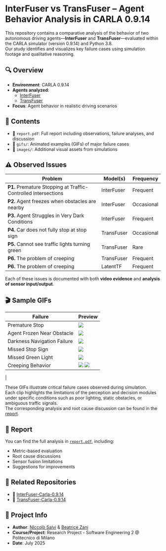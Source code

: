 # InterFuser vs TransFuser – Agent Behavior Analysis in CARLA 0.9.14

This repository contains a comparative analysis of the behavior of two autonomous driving agents—**InterFuser** and **TransFuser**—evaluated within the CARLA simulator (version 0.9.14) and Python 3.8.  
Our study identifies and visualizes key failure cases using simulation footage and qualitative reasoning.

## 🔍 Overview

- **Environment**: CARLA 0.9.14
- **Agents analyzed**:  
  - [InterFuser](https://github.com/opendilab/InterFuser)  
  - [TransFuser](https://github.com/autonomousvision/transfuser)
- **Focus**: Agent behavior in realistic driving scenarios

## 📑 Contents

- 📄 `report.pdf`: Full report including observations, failure analyses, and discussion
- 📁 `gifs/`: Animated examples (GIFs) of major failure cases
- 📁 `images/`: Additional visual assets from simulations

## ⚠️ Observed Issues

| **Problem** | **Model(s)** | **Frequency** |
|-------------|--------------|----------------|
| **P1.** Premature Stopping at Traffic-Controlled Intersections | InterFuser | Frequent |
| **P2.** Agent freezes when obstacles are nearby | InterFuser | Occasional |
| **P3.** Agent Struggles in Very Dark Conditions | InterFuser | Frequent |
| **P4.** Car does not fully stop at stop sign | TransFuser | Occasional |
| **P5.** Cannot see traffic lights turning green | TransFuser | Rare |
| **P6.** The problem of creeping | TransFuser | Frequent |
| **P6.** The problem of creeping | LatentTF | Frequent |

Each of these issues is documented with both **video evidence** and **analysis of sensor input/output**.

## 🎬 Sample GIFs

| Failure | Preview |
|--------|---------|
| Premature Stop | ![](gifs/P1.gif) |
| Agent Frozen Near Obstacle | ![](gifs/P2.gif) |
| Darkness Navigation Failure | ![](gifs/P3.gif) |
| Missed Stop Sign | ![](gifs/P4.gif) |
| Missed Green Light | ![](gifs/P5.gif) |
| Creeping Behavior | ![](gifs/P6_TF.gif) ![](gifs/P6_LatentTF.gif) |
| 

These GIFs illustrate critical failure cases observed during simulation.  
Each clip highlights the limitations of the perception and decision modules under specific conditions such as poor lighting, static obstacles, or ambiguous traffic signals.  
The corresponding analysis and root cause discussion can be found in the [report](report/report.pdf).


## 📘 Report

You can find the full analysis in [`report.pdf`](report.pdf), including:
- Metric-based evaluation
- Root cause discussions
- Sensor fusion limitations
- Suggestions for improvements

## 📎 Related Repositories

- 🔗 [InterFuser-Carla-0.9.14](https://github.com/NiccoloSalvi/InterFuser-Carla0914)
- 🔗 [TransFuser-Carla-0.9.14](https://github.com/NiccoloSalvi/TransFuser-Carla0914)

## 📅 Project Info

- **Author**: [NIccolò Salvi](https://github.com/NiccoloSalvi) & [Beatrice Zani](https://github.com/beazani) 
- **Course/Project**: Research Project - Software Engineering 2 @ Politecnico di Milano
- **Date**: July 2025
